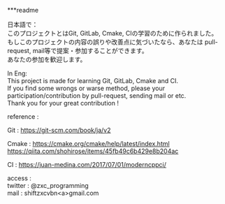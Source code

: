 ***readme

日本語で：  
このプロジェクトとはGit, GitLab, Cmake, CIの学習のために作られました。  
もしこのプロジェクトの内容の誤りや改善点に気づいたなら、あなたは pull-request, mail等で提案・参加することができます。  
あなたの参加を歓迎します。  
  
In Eng:  
This project is made for learning Git, GitLab, Cmake and CI.  
If you find some wrongs or warse method, please your participation/contribution by pull-request, sending mail or etc.  
Thank you for your great contribution !   
  
reference :   

Git : 
https://git-scm.com/book/ja/v2  

Cmake : 
https://cmake.org/cmake/help/latest/index.html  
https://qiita.com/shohirose/items/45fb49c6b429e8b204ac

CI : 
https://juan-medina.com/2017/07/01/moderncppci/  


access :   
twitter : @zxc_programming  
mail : shiftzxcvbn\<a\>gmail.com  

